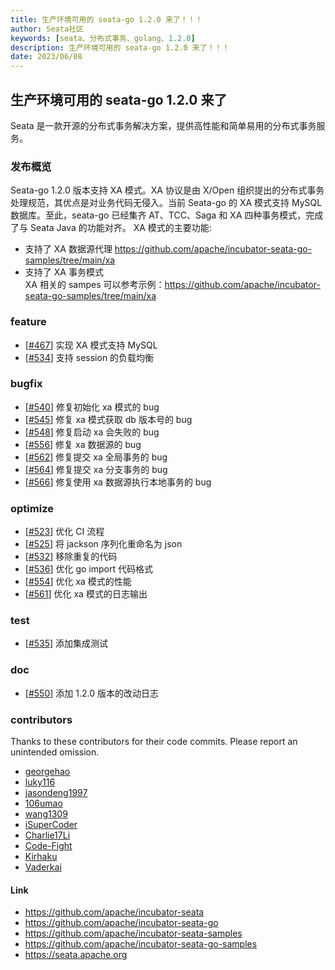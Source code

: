 ```yaml
---
title: 生产环境可用的 seata-go 1.2.0 来了！！！
author: Seata社区
keywords: [seata、分布式事务、golang、1.2.0]
description: 生产环境可用的 seata-go 1.2.0 来了！！！
date: 2023/06/08
---
```


## 生产环境可用的 seata-go 1.2.0 来了

Seata 是一款开源的分布式事务解决方案，提供高性能和简单易用的分布式事务服务。

### 发布概览

Seata-go 1.2.0 版本支持 XA 模式。XA 协议是由 X/Open 组织提出的分布式事务处理规范，其优点是对业务代码无侵入。当前 Seata-go 的 XA 模式支持 MySQL 数据库。至此，seata-go 已经集齐 AT、TCC、Saga 和 XA 四种事务模式，完成了与 Seata Java 的功能对齐。 XA 模式的主要功能:

- 支持了 XA 数据源代理 https://github.com/apache/incubator-seata-go-samples/tree/main/xa
- 支持了 XA 事务模式  
  XA 相关的 sampes 可以参考示例：https://github.com/apache/incubator-seata-go-samples/tree/main/xa

### feature

- [[#467](https://github.com/apache/incubator-seata-go/pull/467)] 实现 XA 模式支持 MySQL
- [[#534](https://github.com/apache/incubator-seata-go/pull/534)] 支持 session 的负载均衡

### bugfix

- [[#540](https://github.com/apache/incubator-seata-go/pull/540)] 修复初始化 xa 模式的 bug
- [[#545](https://github.com/apache/incubator-seata-go/pull/545)] 修复 xa 模式获取 db 版本号的 bug
- [[#548](https://github.com/apache/incubator-seata-go/pull/548)] 修复启动 xa 会失败的 bug
- [[#556](https://github.com/apache/incubator-seata-go/pull/556)] 修复 xa 数据源的 bug
- [[#562](https://github.com/apache/incubator-seata-go/pull/562)] 修复提交 xa 全局事务的 bug
- [[#564](https://github.com/apache/incubator-seata-go/pull/564)] 修复提交 xa 分支事务的 bug
- [[#566](https://github.com/apache/incubator-seata-go/pull/566)] 修复使用 xa 数据源执行本地事务的 bug

### optimize

- [[#523](https://github.com/apache/incubator-seata-go/pull/523)] 优化 CI 流程
- [[#525](https://github.com/apache/incubator-seata-go/pull/525)] 将 jackson 序列化重命名为 json
- [[#532](https://github.com/apache/incubator-seata-go/pull/532)] 移除重复的代码
- [[#536](https://github.com/apache/incubator-seata-go/pull/536)] 优化 go import 代码格式
- [[#554](https://github.com/apache/incubator-seata-go/pull/554)] 优化 xa 模式的性能
- [[#561](https://github.com/apache/incubator-seata-go/pull/561)] 优化 xa 模式的日志输出

### test

- [[#535](https://github.com/apache/incubator-seata-go/pull/535)] 添加集成测试

### doc

- [[#550](https://github.com/apache/incubator-seata-go/pull/550)] 添加 1.2.0 版本的改动日志

### contributors

Thanks to these contributors for their code commits. Please report an unintended omission.

- [georgehao](https://github.com/georgehao)
- [luky116](https://github.com/luky116)
- [jasondeng1997](https://github.com/jasondeng1997)
- [106umao](https://github.com/106umao)
- [wang1309](https://github.com/wang1309)
- [iSuperCoder](https://github.com/iSuperCoder)
- [Charlie17Li](https://github.com/Charlie17Li)
- [Code-Fight](https://github.com/Code-Fight)
- [Kirhaku](https://github.com/Kirhaku)
- [Vaderkai](https://github.com/VaderKai)

#### Link

- https://github.com/apache/incubator-seata
- https://github.com/apache/incubator-seata-go
- https://github.com/apache/incubator-seata-samples
- https://github.com/apache/incubator-seata-go-samples
- https://seata.apache.org
